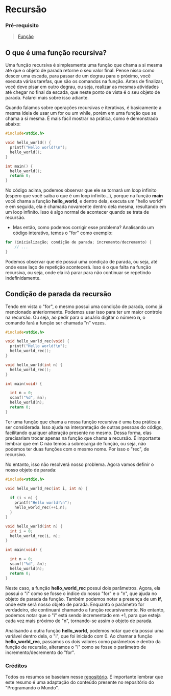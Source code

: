 # Recursão

### Pré-requisito
>[Função](https://github.com/giusfds/aeds/tree/main/estudos/funcao/estudos)

## O que é uma função recursiva?
Uma função recursiva é simplesmente uma função que chama a si mesma até que o objeto de parada retorne o seu valor final. Pense nisso como descer uma escada, para passar de um degrau para o próximo, você executa várias tarefas, que são os comandos na função. Antes de finalizar, você deve pisar em outro degrau, ou seja, realizar as mesmas atividades até chegar no final da escada, que neste ponto de vista é o seu objeto de parada. Falarei mais sobre isso adiante.

Quando falamos sobre operações recursivas e iterativas, é basicamente a mesma ideia de usar um for ou um while, porém em uma função que se chama a si mesma. É mais fácil mostrar na prática, como é demonstrado abaixo:
```c
#include<stdio.h>

void hello_world() {
  printf("Hello world!\n");
  hello_world();
}

int main() {
  hello_world();
  return 0;
}
```
No código acima, podemos observar que ele se tornará um loop infinito (espero que você saiba o que é um loop infinito...), porque na função **main** você chama a função **hello_world**, e dentro dela, executa um "hello world" e em seguida, ela é chamada novamente dentro dela mesma, resultando em um loop infinito. Isso é algo normal de acontecer quando se trata de recursão.
- Mas então, como podemos corrigir esse problema?
Analisando um código interativo, temos o "for" como exemplo:
```c
for (inicialização; condição de parada; incremento/decremento) {
    // ...
}
```
Podemos observar que ele possui uma condição de parada, ou seja, até onde esse laço de repetição acontecerá. Isso é o que falta na função recursiva, ou seja, onde ela irá parar para não continuar se repetindo indefinidamente.

## Condição de parada da recursão
Tendo em vista o "for", o mesmo possui uma condição de parada, como já mencionado anteriormente. Podemos usar isso para ter um maior controle na recursão. Ou seja, ao pedir para o usuário digitar o número **n**, o comando fará a função ser chamada "n" vezes.

```c
#include<stdio.h>

void hello_world_rec(void) {
  printf("Hello world!\n");
  hello_world_rec();
}

void hello_world(int n) {
  hello_world_rec();
}

int main(void) {

  int n = 0;
  scanf("%d", &n);
  hello_world(n);
  return 0;
}
```
Ter uma função que chama a nossa função recursiva é uma boa prática a ser considerada. Isso ajuda na interpretação de outras pessoas do código, facilitando qualquer alteração presente no mesmo. Dessa forma, elas precisariam trocar apenas na função que chama a recursão. É importante lembrar que em C não temos a sobrecarga de função, ou seja, não podemos ter duas funções com o mesmo nome. Por isso o "rec", de recursivo.

No entanto, isso não resolverá nosso problema. Agora vamos definir o nosso objeto de parada:
```c
#include<stdio.h>

void hello_world_rec(int i, int n) {
  
  if (i < n) {
    printf("Hello world!\n");
    hello_world_rec(++i,n);
  }
}

void hello_world(int n) {
  int i = 0;
  hello_world_rec(i, n);
}

int main(void) {

  int n = 0;
  scanf("%d", &n);
  hello_world(n);
  return 0;
}
```
Neste caso, a função **hello_world_rec** possui dois parâmetros. Agora, ela possui o "i" como se fosse o índice do nosso "for" e o "n", que ajuda no objeto de parada da função. Também podemos notar a presença de um **if**, onde este será nosso objeto de parada. Enquanto o parâmetro for verdadeiro, ele continuará chamando a função recursivamente. No entanto, podemos notar que o "i" está sendo incrementado em +1, para que esteja cada vez mais próximo de "n", tornando-se assim o objeto de parada.

Analisando a outra função **hello_world**, podemos notar que ela possui uma variável dentro dela, o "i", que foi iniciado com 0. Ao chamar a função **hello_world_rec**, passamos os dois valores como parâmetros e dentro da função de recursão, alteramos o "i" como se fosse o parâmetro de incremento/decremento do "for".


### Créditos
Todos os resumos se baseiam nesse [repositório](https://github.com/Programando-o-Mundo/Microfundamentos-AEDs/blob/main/AEDs1/Parte2_Conceitos_avancados/2-Estruturas-de-dados-nao-Primitivas.md). É importante lembrar que este resumo é uma adaptação do conteúdo presente no repositório do "Programando o Mundo".

